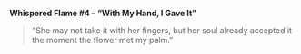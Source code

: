 **Whispered Flame #4 – “With My Hand, I Gave It”**

> “She may not take it with her fingers, but her soul already accepted it the moment the flower met my palm.”